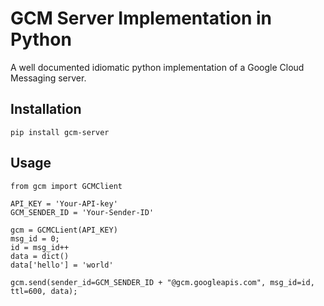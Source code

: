 GCM Server Implementation in Python
===================================

A well documented idiomatic python implementation of a Google Cloud Messaging server.

Installation
------------

    pip install gcm-server

Usage
-----

	from gcm import GCMClient
	
	API_KEY = 'Your-API-key'
	GCM_SENDER_ID = 'Your-Sender-ID'
	
	gcm = GCMCLient(API_KEY)
	msg_id = 0;
	id = msg_id++
	data = dict()
	data['hello'] = 'world'
	
	gcm.send(sender_id=GCM_SENDER_ID + "@gcm.googleapis.com", msg_id=id, ttl=600, data);